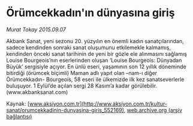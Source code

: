 # Örümcekkadın'ın dünyasına giriş

*Murat Tokay 2015.09.07*

<div class="pNewsDetailMainContent ctx_content" itemprop="articleBody">
 <p>
  Akbank Sanat, yeni sezonu 20. yüzyılın en önemli kadın sanatçılarından, sadece kendinden sonraki sanat oluşumunu etkilemekle kalmamış, kendinden önceki sanat tarihinin de yeni bir gözle ele alınmasını sağlamış Louise Bourgeois’nın eserlerinden oluşan ‘Louise Bourgeois: Dünyadan Büyük’ sergisiyle açıyor. En ünlü eseri, yaşamının son 12 yıllık döneminde bitirdiği (örümcek biçimli) Maman adlı yapıt olan –nam-ı diğer Örümcekkadın- Bourgeois, 58 eseri ile ülkemizde ilk kez sanatseverlerle buluşuyor. 1 Eylül’de açılan sergi 28 Kasım’a kadar görülebilir.  (www.akbanksanat.com)
 </p>
</div>


Kaynak: [www.aksiyon.com.tr](http://www.aksiyon.com.tr/kultur-sanat/orumcekkadinin-dunyasina-giris_552169), [web.archive.org (arşiv bağlantısı)](http://web.archive.org/web/20160103061240/http://www.aksiyon.com.tr/kultur-sanat/orumcekkadinin-dunyasina-giris_552169)
